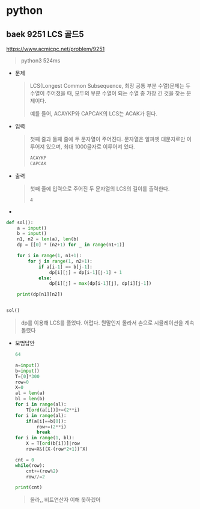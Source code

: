 # python

## baek 9251 LCS 골드5

https://www.acmicpc.net/problem/9251

> python3 524ms

* 문제

  > LCS(Longest Common Subsequence, 최장 공통 부분 수열)문제는 두 수열이 주어졌을 때, 모두의 부분 수열이 되는 수열 중 가장 긴 것을 찾는 문제이다.
  >
  > 예를 들어, ACAYKP와 CAPCAK의 LCS는 ACAK가 된다.

* 입력

  > 첫째 줄과 둘째 줄에 두 문자열이 주어진다. 문자열은 알파벳 대문자로만 이루어져 있으며, 최대 1000글자로 이루어져 있다.
  >
  > ```bash
  > ACAYKP
  > CAPCAK
  > ```
  >
  
* 출력

  > 첫째 줄에 입력으로 주어진 두 문자열의 LCS의 길이를 출력한다.
  >
  > ```bash
  > 4
  > ```



- 

```python
def sol():
    a = input()
    b = input()
    n1, n2 = len(a), len(b)
    dp = [[0] * (n2+1) for _ in range(n1+1)]

    for i in range(1, n1+1):
        for j in range(1, n2+1):
            if a[i-1] == b[j-1]:
                dp[i][j] = dp[i-1][j-1] + 1
            else:
                dp[i][j] = max(dp[i-1][j], dp[i][j-1])

    print(dp[n1][n2])


sol()
```

> dp를 이용해 LCS를 풀었다. 어렵다. 뭔말인지 몰라서 손으로 시뮬레이션을 계속 돌렸다



* 모범답안

  ```python
  64
  
  a=input()
  b=input()
  T=[0]*300
  row=0
  X=0
  al = len(a)
  bl = len(b)
  for i in range(al):
      T[ord(a[i])]+=(2**i)
  for i in range(al):
      if(a[i]==b[0]):
          row+=(2**i)
          break
  for i in range(1, bl):
      X = T[ord(b[i])]|row
      row=X&((X-(row*2+1))^X)
  
  cnt = 0
  while(row):
      cnt+=(row%2)
      row//=2
  
  print(cnt)
  ```

  > 몰라,, 비트연산자 이해 못하겠어

